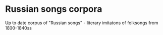 # Russian songs corpora
Up to date corpus of "Russian songs" - literary imitatons of folksongs from 1800-1840ss

